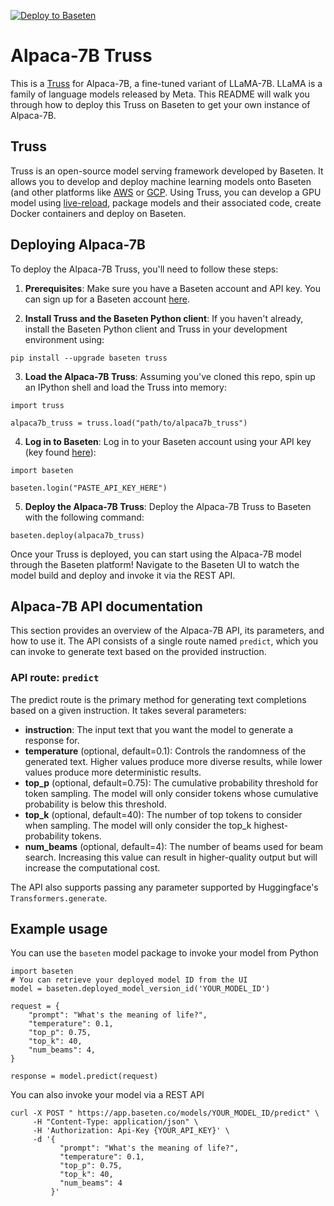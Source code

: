 [![Deploy to Baseten](https://user-images.githubusercontent.com/2389286/236301770-16f46d4f-4e23-4db5-9462-f578ec31e751.svg)](https://app.baseten.co/explore/alpaca)

# Alpaca-7B Truss

This is a [Truss](https://truss.baseten.co/) for Alpaca-7B, a fine-tuned variant of LLaMA-7B. LLaMA is a family of language models released by Meta. This README will walk you through how to deploy this Truss on Baseten to get your own instance of Alpaca-7B.

## Truss

Truss is an open-source model serving framework developed by Baseten. It allows you to develop and deploy machine learning models onto Baseten (and other platforms like [AWS](https://truss.baseten.co/deploy/aws) or [GCP](https://truss.baseten.co/deploy/gcp). Using Truss, you can develop a GPU model using [live-reload](https://baseten.co/blog/technical-deep-dive-truss-live-reload), package models and their associated code, create Docker containers and deploy on Baseten.

## Deploying Alpaca-7B

To deploy the Alpaca-7B Truss, you'll need to follow these steps:

1. __Prerequisites__: Make sure you have a Baseten account and API key. You can sign up for a Baseten account [here](https://app.baseten.co/signup).

2. __Install Truss and the Baseten Python client__: If you haven't already, install the Baseten Python client and Truss in your development environment using:
```
pip install --upgrade baseten truss
```

3. __Load the Alpaca-7B Truss__: Assuming you've cloned this repo, spin up an IPython shell and load the Truss into memory:
```
import truss

alpaca7b_truss = truss.load("path/to/alpaca7b_truss")
```

4. __Log in to Baseten__: Log in to your Baseten account using your API key (key found [here](https://app.baseten.co/settings/account/api_keys)):
```
import baseten

baseten.login("PASTE_API_KEY_HERE")
```

5. __Deploy the Alpaca-7B Truss__: Deploy the Alpaca-7B Truss to Baseten with the following command:
```
baseten.deploy(alpaca7b_truss)
```

Once your Truss is deployed, you can start using the Alpaca-7B model through the Baseten platform! Navigate to the Baseten UI to watch the model build and deploy and invoke it via the REST API.

## Alpaca-7B API documentation
This section provides an overview of the Alpaca-7B API, its parameters, and how to use it. The API consists of a single route named  `predict`, which you can invoke to generate text based on the provided instruction.

### API route: `predict`
The predict route is the primary method for generating text completions based on a given instruction. It takes several parameters:

- __instruction__: The input text that you want the model to generate a response for.
- __temperature__ (optional, default=0.1): Controls the randomness of the generated text. Higher values produce more diverse results, while lower values produce more deterministic results.
- __top_p__ (optional, default=0.75): The cumulative probability threshold for token sampling. The model will only consider tokens whose cumulative probability is below this threshold.
- __top_k__ (optional, default=40): The number of top tokens to consider when sampling. The model will only consider the top_k highest-probability tokens.
- __num_beams__ (optional, default=4): The number of beams used for beam search. Increasing this value can result in higher-quality output but will increase the computational cost.

The API also supports passing any parameter supported by Huggingface's `Transformers.generate`.

## Example usage

You can use the `baseten` model package to invoke your model from Python
```
import baseten
# You can retrieve your deployed model ID from the UI
model = baseten.deployed_model_version_id('YOUR_MODEL_ID')

request = {
    "prompt": "What's the meaning of life?",
    "temperature": 0.1,
    "top_p": 0.75,
    "top_k": 40,
    "num_beams": 4,
}

response = model.predict(request)
```

You can also invoke your model via a REST API
```
curl -X POST " https://app.baseten.co/models/YOUR_MODEL_ID/predict" \
     -H "Content-Type: application/json" \
     -H 'Authorization: Api-Key {YOUR_API_KEY}' \
     -d '{
           "prompt": "What's the meaning of life?",
           "temperature": 0.1,
           "top_p": 0.75,
           "top_k": 40,
           "num_beams": 4
         }'

```
